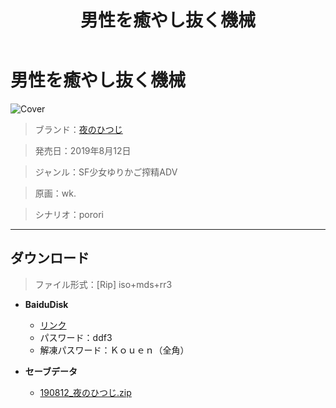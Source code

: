 ﻿---
layout: mypost
title: 男性を癒やし抜く機械
categories: [夜のひつじ]
---

# 男性を癒やし抜く機械

![Cover](190812_夜のひつじ.jpg)

> ブランド：<a href="http://yorunohitsuji.xii.jp/" target="_blank">夜のひつじ</a>

> 発売日：2019年8月12日

> ジャンル：SF少女ゆりかご搾精ADV

> 原画：wk.

> シナリオ：porori

---
## ダウンロード
> ファイル形式：[Rip] iso+mds+rr3

  - **BaiduDisk**

    - [リンク](https://pan.baidu.com/s/1B0yUhqqgmMBAexfJbMJ8KA)
    - パスワード：ddf3
    - 解凍パスワード：Ｋｏｕｅｎ（全角）
  - **セーブデータ**

    - [190812_夜のひつじ.zip](190812_夜のひつじ.zip)
